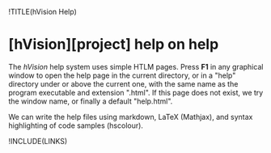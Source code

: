 !TITLE(hVision Help)

# [hVision][project] help on help


The *hVision* help system uses simple HTLM pages. Press **F1** in any graphical window to open the help page in the current directory, or in a "help" directory under or above the current one, with the same
name as the program executable and extension ".html". If this page does not exist, we try the
window name, or finally a default "help.html".

We can write the help files using markdown, LaTeX (Mathjax), and syntax highlighting of code samples (hscolour).

!INCLUDE(LINKS)

